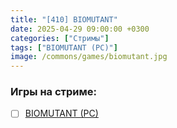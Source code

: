 ```yaml
---
title: "[410] BIOMUTANT"
date: 2025-04-29 09:00:00 +0300
categories: ["Стримы"]
tags: ["BIOMUTANT (PC)"]
image: /commons/games/biomutant.jpg
---
```


### Игры на стриме:
+ [ ] [BIOMUTANT (PC)](/tags/biomutant-pc)
